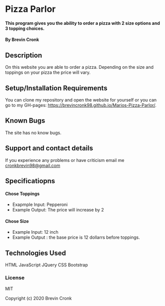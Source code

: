 # Pizza Parlor

#### This program gives you the ability to order a pizza with 2 size options and 3 topping choices.

#### By Brevin Cronk

## Description
On this website you are able to order a pizza. Depending on the size and toppings on your pizza the price will vary.

## Setup/Installation Requirements
 You can clone my repository and open the website for yourself or you can go to my GH-pages: https://brevincronk98.github.io/Marios-Pizza-Parlor/.

## Known Bugs
The site has no know bugs.

## Support and contact details
If you experience any problems or have criticism email me cronkbrevin98@gmail.com

## Specificatiopns

#### Chose Toppings
* Exapmple Input: Pepperoni
* Example Output: The price will increase by 2
#### Chose Size
* Example Input: 12 inch
* Example Output : the base price is 12 dollarrs before toppings.
## Technologies Used

HTML
JavaScript
JQuery
CSS
Bootstrap

### License

MIT

Copyright (c) 2020 Brevin Cronk
